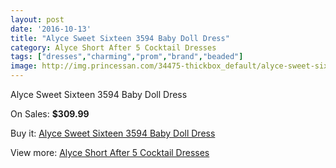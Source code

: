 ```yaml
---
layout: post
date: '2016-10-13'
title: "Alyce Sweet Sixteen 3594 Baby Doll Dress"
category: Alyce Short After 5 Cocktail Dresses
tags: ["dresses","charming","prom","brand","beaded"]
image: http://img.princessan.com/34475-thickbox_default/alyce-sweet-sixteen-3594-baby-doll-dress.jpg
---
```

Alyce Sweet Sixteen 3594 Baby Doll Dress

On Sales: **$309.99**
<a href="https://www.princessan.com/en/16140-alyce-sweet-sixteen-3594-baby-doll-dress.html"><amp-img layout="responsive" width="600" height="600" src="//img.princessan.com/34475-thickbox_default/alyce-sweet-sixteen-3594-baby-doll-dress.jpg" alt="Alyce Sweet Sixteen 3594 Baby Doll Dress 0" /></a>
<a href="https://www.princessan.com/en/16140-alyce-sweet-sixteen-3594-baby-doll-dress.html"><amp-img layout="responsive" width="600" height="600" src="//img.princessan.com/34476-thickbox_default/alyce-sweet-sixteen-3594-baby-doll-dress.jpg" alt="Alyce Sweet Sixteen 3594 Baby Doll Dress 1" /></a>

Buy it: [Alyce Sweet Sixteen 3594 Baby Doll Dress](https://www.princessan.com/en/16140-alyce-sweet-sixteen-3594-baby-doll-dress.html "Alyce Sweet Sixteen 3594 Baby Doll Dress")

View more: [Alyce Short After 5 Cocktail Dresses](https://www.princessan.com/en/132- "Alyce Short After 5 Cocktail Dresses")